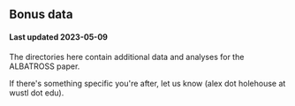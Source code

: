 ## Bonus data
#### Last updated 2023-05-09

The directories here contain additional data and analyses for the ALBATROSS paper.

If there's something specific you're after, let us know (alex dot holehouse at wustl dot edu).